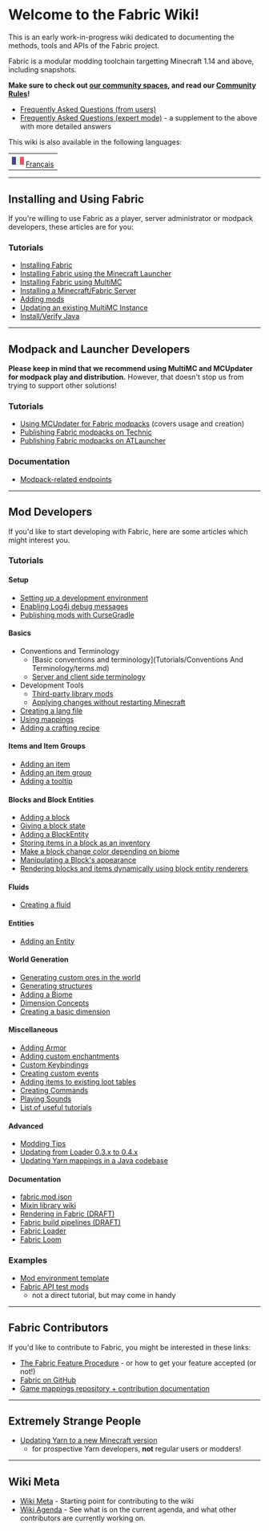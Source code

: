 # Welcome to the Fabric Wiki\!

This is an early work-in-progress wiki dedicated to documenting the
methods, tools and APIs of the Fabric project.

Fabric is a modular modding toolchain targetting Minecraft 1.14 and
above, including snapshots.

**Make sure to check out [our community
spaces](http://fabricmc.net/discuss), and read our [Community
Rules](rules.md)\!**

- [Frequently Asked Questions (from users)](FAQ/user.md)
- [Frequently Asked Questions (expert mode)](FAQ/expert.md) - a
  supplement to the above with more detailed answers

This wiki is also available in the following languages:

|                                               |
| --------------------------------------------- |
| ![](images/france_flag.png) [Français](French/accueil.md) |

-----

## Installing and Using Fabric

If you're willing to use Fabric as a player, server administrator or
modpack developers, these articles are for you:

### Tutorials

- [Installing Fabric](Setup/install.md)
- [Installing Fabric using the Minecraft Launcher](Setup/install_with_minecraft_launcher.md)
- [Installing Fabric using MultiMC](Setup/install_with_multimc.md)
- [Installing a Minecraft/Fabric Server](Setup/installing_minecraft_fabric_server.md)
- [Adding mods](Setup/adding_mods.md)
- [Updating an existing MultiMC Instance](Setup/updating_fabric_using_multimc_launcher.md)
- [Install/Verify Java](Setup/install_java.md)

-----

## Modpack and Launcher Developers

**Please keep in mind that we recommend using MultiMC and MCUpdater for
modpack play and distribution.** However, that doesn't stop us from
trying to support other solutions\!

### Tutorials

- [Using MCUpdater for Fabric modpacks](Modpacks/mcupdater_modpacks.md)
  (covers usage and creation)
- [Publishing Fabric modpacks on Technic](Modpacks/technic_modpacks.md)
- [Publishing Fabric modpacks on ATLauncher](Modpacks/atlauncher_modpacks.md)

### Documentation

- [Modpack-related endpoints](Documentation/modpack_related_endpoints.md)

-----

## Mod Developers

If you'd like to start developing with Fabric, here are some articles
which might interest you.

### Tutorials

#### Setup

- [Setting up a development environment](Tutorials/setup.md)
- [Enabling Log4j debug messages](https://wiki.vg/Debugging)
- [Publishing mods with CurseGradle](Tutorials/cursegradle.md)

#### Basics

- Conventions and Terminology
  - [Basic conventions and terminology](Tutorials/Conventions And Terminology/terms.md)
  - [Server and client side terminology](Tutorials/side.md)
- Development Tools
  - [Third-party library mods](Documentation/libraries.md)
  - [Applying changes without restarting   Minecraft](Tutorials/applychanges.md)
- [Creating a lang file](Tutorials/lang.md)
- [Using mappings](Tutorials/mappings.md)
- [Adding a crafting recipe](Tutorials/recipes.md)

#### Items and Item Groups

- [Adding an item](Tutorials/items.md)
- [Adding an item group](Tutorials/itemgroup.md)
- [Adding a tooltip](Tutorials/tooltip.md)

#### Blocks and Block Entities

- [Adding a block](Tutorials/blocks.md)
- [Giving a block state](Tutorials/blockstate.md)
- [Adding a BlockEntity](Tutorials/blockentity.md)
- [Storing items in a block as an inventory](Tutorials/inventory.md)
- [Make a block change color depending on biome](Tutorials/biomecoloring.md)
- [Manipulating a Block's appearance](Tutorials/blockappearance.md)
- [Rendering blocks and items dynamically using block entity renderers](Tutorials/blockentityrenderers.md)

#### Fluids

- [Creating a fluid](Tutorials/fluids.md)

#### Entities

- [Adding an Entity](Tutorials/entity.md)

#### World Generation

- [Generating custom ores in the world](Tutorials/ores.md)
- [Generating structures](Tutorials/structures.md)
- [Adding a Biome](Tutorials/biome.md)
- [Dimension Concepts](Tutorials/dimensionconcepts.md)
- [Creating a basic dimension](Tutorials/dimension.md)

#### Miscellaneous

- [Adding Armor](Tutorials/armor.md)
- [Adding custom enchantments](Tutorials/enchantments.md)
- [Custom Keybindings](Tutorials/keybinds.md)
- [Creating custom events](Tutorials/events.md)
- [Adding items to existing loot tables](Tutorials/adding_to_loot_tables.md)
- [Creating Commands](Tutorials/commands.md)
- [Playing Sounds](Tutorials/sounds.md)
- [List of useful tutorials](Tutorials/list_of_useful_gists.md)

#### Advanced

- [Modding Tips](Tutorials/modding_tips.md)
- [Updating from Loader 0.3.x to 0.4.x](Tutorials/loader04x.md)
- [Updating Yarn mappings in a Java codebase](Tutorials/migratemappings.md)

#### Documentation

- [fabric.mod.json](Documentation/fabric_mod_json.md)
- [Mixin library wiki](http://github.com/SpongePowered/Mixin/wiki)
- [Rendering in Fabric (DRAFT)](Documentation/rendering.md)
- [Fabric build pipelines (DRAFT)](Documentation/build_pipelines.md)
- [Fabric Loader](Documentation/fabric_loader.md)
- [Fabric Loom](Documentation/fabric_loom.md)

### Examples

- [Mod environment template](https://github.com/FabricMC/fabric-example-mod)
- [Fabric API test mods](https://github.com/FabricMC/fabric/tree/master/fabric-testmods/java/net/fabricmc/fabric)
  - not a direct tutorial, but may come in handy

-----

## Fabric Сontributors

If you'd like to contribute to Fabric, you might be interested in these
links:

- [The Fabric Feature Procedure](Tutorials/feature_procedure.md) - or how
  to get your feature accepted (or not\!)
- [Fabric on GitHub](https://github.com/FabricMC)
- [Game mappings repository + contribution documentation](https://github.com/FabricMC/yarn)

-----

## Extremely Strange People

- [Updating Yarn to a new Minecraft version](Tutorials/updating_yarn.md)
  - for prospective Yarn developers, **not** regular users or
    modders\!

-----

## Wiki Meta

- [Wiki Meta](wiki_meta.md) - Starting point for contributing to the wiki
- [Wiki Agenda](wiki/agenda.md) - See what is on the current agenda, and
  what other contributors are currently working on.

